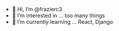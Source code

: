 - 👋 Hi, I’m @frazierc3
- 👀 I’m interested in ... too many things
- 🌱 I’m currently learning ... React, Django

<!---
frazierc3/frazierc3 is a ✨ special ✨ repository because its `README.md` (this file) appears on your GitHub profile.
You can click the Preview link to take a look at your changes.
--->
